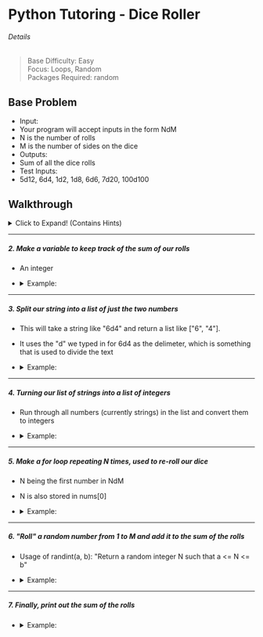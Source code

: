 # Python Tutoring - Dice Roller

###### Details

> Base Difficulty: Easy </br>
> Focus: Loops, Random </br>
> Packages Required: random </br>

Base Problem
------
- Input:
 - Your program will accept inputs in the form NdM
 - N is the number of rolls
 - M is the number of sides on the dice
- Outputs:
 - Sum of all the dice rolls
- Test Inputs:
 - 5d12, 6d4, 1d2, 1d8, 6d6, 7d20, 100d100

Walkthrough
------
<Details>
<summary>Click to Expand! (Contains Hints)</summary> </br>

##### 1. Get user input using the input() function
 - It takes a string as inputs (usually a prompt for the user to type something in)
 - <details><summary>Example:</summary>

   ```python
   user_in = input("Please input a roll in the form NdM:\t")
   ```
 </details>

***

##### 2. Make a variable to keep track of the sum of our rolls
 - An integer
 - <details><summary>Example:</summary>

   ```python
   roll_sum = 0
   ```
 </details>

***

##### 3. Split our string into a list of just the two numbers
 - This will take a string like "6d4" and return a list like ["6", "4"].
 - It uses the "d" we typed in for 6d4 as the delimeter, which is something that is used to divide the text
 - <details><summary>Example:</summary>

   ```python
   str_n = user_in.split("d")
   ```
 </details>

***

##### 4. Turning our list of strings into a list of integers
 - Run through all numbers (currently strings) in the list and convert them to integers
 - <details><summary>Example:</summary>

   ```python
   nums = [int(n) for n in str_n]
   ```
 </details>

***

##### 5. Make a for loop repeating N times, used to re-roll our dice
 - N being the first number in NdM
 - N is also stored in nums[0]
 - <details><summary>Example:</summary>

   ```python
   for i in range(nums[0]):
   ```
 </details>

***

##### 6. "Roll" a random number from 1 to M and add it to the sum of the rolls
 - Usage of randint(a, b): "Return a random integer N such that a <= N <= b"
 - <details><summary>Example:</summary>

   ```python
   roll_sum += randint(1, nums[1])
   ```
 </details>

***

##### 7. Finally, print out the sum of the rolls
 - <details><summary>Example:</summary>

   ```python
   print('The sum of your rolls is %s!\n' % roll_sum)
   ```
 </details>


</details>

<!-- Extended Problem
------ -->
